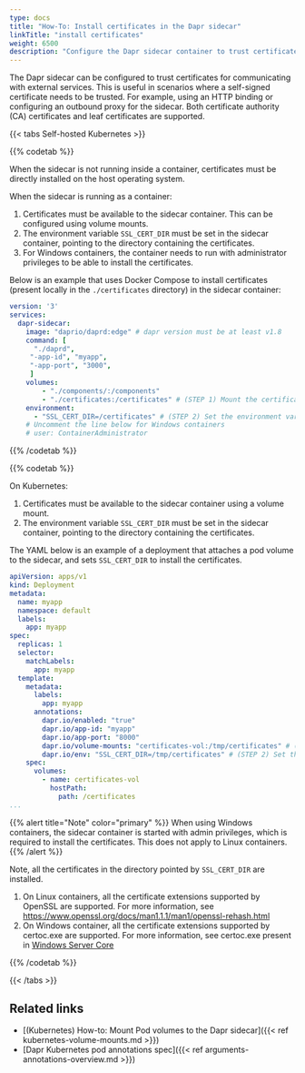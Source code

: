 ```yaml
---
type: docs
title: "How-To: Install certificates in the Dapr sidecar"
linkTitle: "install certificates"
weight: 6500
description: "Configure the Dapr sidecar container to trust certificates"
---
```


The Dapr sidecar can be configured to trust certificates for communicating with external services. This is useful in scenarios where a self-signed certificate needs to be trusted. For example, using an HTTP binding or configuring an outbound proxy for the sidecar. Both certificate authority (CA) certificates and leaf certificates are supported.

{{< tabs Self-hosted Kubernetes >}}

{{% codetab %}}

When the sidecar is not running inside a container, certificates must be directly installed on the host operating system. 

When the sidecar is running as a container:
1. Certificates must be available to the sidecar container. This can be configured using volume mounts.
1. The environment variable `SSL_CERT_DIR` must be set in the sidecar container, pointing to the directory containing the certificates.
1. For Windows containers, the container needs to run with administrator privileges to be able to install the certificates.

Below is an example that uses Docker Compose to install certificates (present locally in the `./certificates` directory) in the sidecar container:
```yaml
version: '3'
services:
  dapr-sidecar:
    image: "daprio/daprd:edge" # dapr version must be at least v1.8
    command: [
      "./daprd",
     "-app-id", "myapp",
     "-app-port", "3000",
     ]
    volumes:
        - "./components/:/components"
        - "./certificates:/certificates" # (STEP 1) Mount the certificates folder to the sidecar container
    environment:
      - "SSL_CERT_DIR=/certificates" # (STEP 2) Set the environment variable to the path of the certificates folder
    # Uncomment the line below for Windows containers
    # user: ContainerAdministrator
```

{{% /codetab %}}


{{% codetab %}}

On Kubernetes:
1. Certificates must be available to the sidecar container using a volume mount.
1. The environment variable `SSL_CERT_DIR` must be set in the sidecar container, pointing to the directory containing the certificates.

The YAML below is an example of a deployment that attaches a pod volume to the sidecar, and sets `SSL_CERT_DIR` to install the certificates.
```yaml
apiVersion: apps/v1
kind: Deployment
metadata:
  name: myapp
  namespace: default
  labels:
    app: myapp
spec:
  replicas: 1
  selector:
    matchLabels:
      app: myapp
  template:
    metadata:
      labels:
        app: myapp
      annotations:
        dapr.io/enabled: "true"
        dapr.io/app-id: "myapp"
        dapr.io/app-port: "8000"
        dapr.io/volume-mounts: "certificates-vol:/tmp/certificates" # (STEP 1) Mount the certificates folder to the sidecar container
        dapr.io/env: "SSL_CERT_DIR=/tmp/certificates" # (STEP 2) Set the environment variable to the path of the certificates folder
    spec:
      volumes:
        - name: certificates-vol
          hostPath:
            path: /certificates
...
```

{{% alert title="Note" color="primary" %}}
When using Windows containers, the sidecar container is started with admin privileges, which is required to install the certificates. This does not apply to Linux containers.
{{% /alert %}}

Note, all the certificates in the directory pointed by `SSL_CERT_DIR` are installed. 
1. On Linux containers, all the certificate extensions supported by OpenSSL are supported. For more information, see https://www.openssl.org/docs/man1.1.1/man1/openssl-rehash.html
1. On Windows container, all the certificate extensions supported by certoc.exe are supported. For more information, see certoc.exe present in [Windows Server Core](https://hub.docker.com/_/microsoft-windows-servercore)

{{% /codetab %}}

{{< /tabs >}}

## Related links
- [(Kubernetes) How-to: Mount Pod volumes to the Dapr sidecar]({{< ref kubernetes-volume-mounts.md >}})
- [Dapr Kubernetes pod annotations spec]({{< ref arguments-annotations-overview.md >}})
